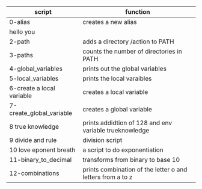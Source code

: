| script | function |
| ------ | --------- |
| 0-alias | creates a new alias |
| hello you | |prints hello to the curent user |
| 2-path | adds a directory /action to PATH |
| 3-paths | counts the number of directories in PATH |
| 4-global_variables | prints out the global variables |
| 5-local_variables | prints the local varaibles |
| 6-create a local variable | creates a local variable |
| 7-create_global_variable | creates a global variable |
| 8 true knowledge | prints addidtion of 128 and env variable trueknowledge |
| 9 divide and rule | division script |
| 10 love eponent breath | a script to do exponentiation |
| 11-binary_to_decimal | transforms from binary to base 10 |
| 12-combinations | prints combination of the letter o and letters from a to z |
